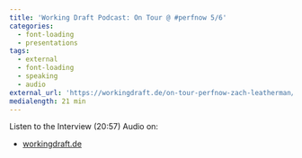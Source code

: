 ```yaml
---
title: 'Working Draft Podcast: On Tour @ #perfnow 5/6'
categories:
  - font-loading
  - presentations
tags:
  - external
  - font-loading
  - speaking
  - audio
external_url: 'https://workingdraft.de/on-tour-perfnow-zach-leatherman/'
medialength: 21 min
---
```


Listen to the Interview (20:57) <span class="tag audio">Audio</span> on:

* [workingdraft.de](https://workingdraft.de/on-tour-perfnow-zach-leatherman/)

